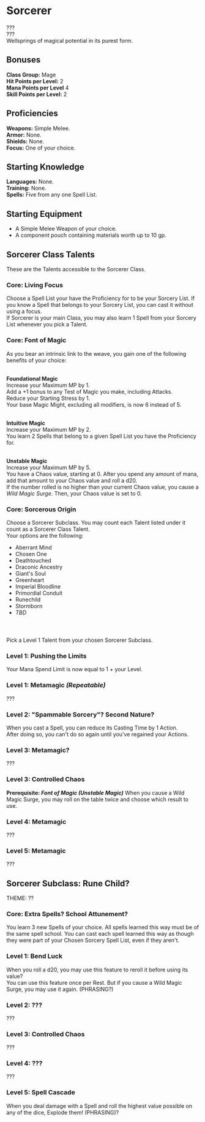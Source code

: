 # Sorcerer
??? <br>
??? <br>
Wellsprings of magical potential in its purest form. <br>

## Bonuses
**Class Group:** Mage <br>
**Hit Points per Level:** 2 <br>
**Mana Points per Level** 4 <br>
**Skill Points per Level:** 2 <br>

## Proficiencies
**Weapons:** Simple Melee. <br>
**Armor:** None. <br>
**Shields:** None. <br>
**Focus:** One of your choice. <br>

## Starting Knowledge
**Languages:** None.<br>
**Training:** None.<br>
**Spells:** Five from any one Spell List.<br>

## Starting Equipment
+ A Simple Melee Weapon of your choice.
+ A component pouch containing materials worth up to 10 gp.

## Sorcerer Class Talents
These are the Talents accessible to the Sorcerer Class.

### Core: Living Focus
Choose a Spell List your have the Proficiency for to be your Sorcery List. If you know a Spell that belongs to your Sorcery List, you can cast it without using a focus.<br>
If Sorcerer is your main Class, you may also learn 1 Spell from your Sorcery List whenever you pick a Talent.

### Core: Font of Magic
As you bear an intrinsic link to the weave, you gain one of the following benefits of your choice:
<br><br>

**Foundational Magic** <br>
Increase your Maximum MP by 1.<br>
Add a +1 bonus to any Test of Magic you make, including Attacks.<br>
Reduce your Starting Stress by 1.<br>
Your base Magic Might, excluding all modifiers, is now 6 instead of 5.
<br><br>

**Intuitive Magic** <br>
Increase your Maximum MP by 2.<br>
You learn 2 Spells that belong to a given Spell List you have the Proficiency for.
<br><br>

**Unstable Magic** <br>
Increase your Maximum MP by 5.<br>
You have a Chaos value, starting at 0. After you spend any amount of mana, add that amount to your Chaos value and roll a d20.<br>
If the number rolled is no higher than your current Chaos value, you cause a *Wild Magic Surge*. Then, your Chaos value is set to 0.

### Core: Sorcerous Origin
Choose a Sorcerer Subclass. You may count each Talent listed under it count as a Sorcerer Class Talent.<br>
Your options are the following:
+ Aberrant Mind
+ Chosen One
+ Deathtouched
+ Draconic Ancestry
+ Giant's Soul
+ Greenheart
+ Imperial Bloodline
+ Primordial Conduit
+ Runechild
+ Stormborn
+ *TBD*
#### <br>

Pick a Level 1 Talent from your chosen Sorcerer Subclass.

### Level 1: Pushing the Limits
Your Mana Spend Limit is now equal to 1 + your Level.

### Level 1: Metamagic *(Repeatable)*
???

### Level 2: "Spammable Sorcery"? Second Nature?
When you cast a Spell, you can reduce its Casting Time by 1 Action. <br>
After doing so, you can't do so again until you've regained your Actions.

### Level 3: Metamagic?
???

### Level 3: Controlled Chaos
**Prerequisite: *Font of Magic (Unstable Magic)***
When you cause a Wild Magic Surge, you may roll on the table twice and choose which result to use.

### Level 4: Metamagic
???

### Level 5: Metamagic
???

## Sorcerer Subclass: Rune Child? 
THEME: ?? <br>

### Core: Extra Spells? School Attunement?
You learn 3 new Spells of your choice. All spells learned this way must be of the same spell school. You can cast each spell learned this way as though they were part of your Chosen Sorcery Spell List, even if they aren't.
### Level 1: Bend Luck
When you roll a d20, you may use this feature to reroll it before using its value? <br>
You can use this feature once per Rest. But if you cause a Wild Magic Surge, you may use it again. (PHRASING?)

### Level 2: ???
???

### Level 3: Controlled Chaos
???

### Level 4: ???
???

### Level 5: Spell Cascade
When you deal damage with a Spell and roll the highest value possible on any of the dice, Explode them! (PHRASING)?
